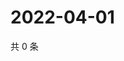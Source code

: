 # 2022-04-01

共 0 条

<!-- BEGIN WEIBO -->
<!-- 最后更新时间 Fri Apr 01 2022 13:11:44 GMT+0800 (China Standard Time) -->

<!-- END WEIBO -->
